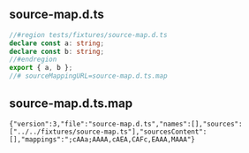 ## source-map.d.ts

```ts
//#region tests/fixtures/source-map.d.ts
declare const a: string;
declare const b: string;
//#endregion
export { a, b };
//# sourceMappingURL=source-map.d.ts.map
```

## source-map.d.ts.map

```map
{"version":3,"file":"source-map.d.ts","names":[],"sources":["../../fixtures/source-map.ts"],"sourcesContent":[],"mappings":";cAAa;AAAA,cAEA,CAFc,EAAA,MAAA"}
```

